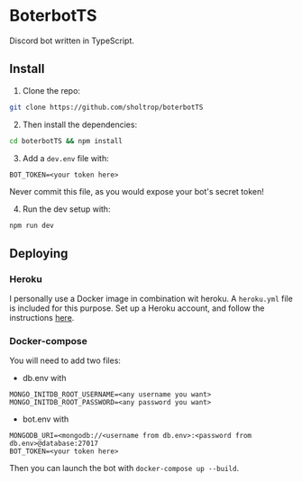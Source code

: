 # BoterbotTS

Discord bot written in TypeScript.

## Install

1. Clone the repo:

```bash
git clone https://github.com/sholtrop/boterbotTS
```

2. Then install the dependencies:

```bash
cd boterbotTS && npm install
```
3. Add a `dev.env` file with:

```
BOT_TOKEN=<your token here>
```
Never commit this file, as you would expose your bot's secret token!

4. Run the dev setup with:

```bash
npm run dev
```

## Deploying

### Heroku
I personally use a Docker image in combination wit heroku. A `heroku.yml` file is included for this purpose. Set up a Heroku account, and follow the instructions [here](https://devcenter.heroku.com/articles/build-docker-images-heroku-yml).

### Docker-compose
You will need to add two files:
- db.env with

```
MONGO_INITDB_ROOT_USERNAME=<any username you want>
MONGO_INITDB_ROOT_PASSWORD=<any password you want>
```

- bot.env with
```
MONGODB_URI=<mongodb://<username from db.env>:<password from db.env>@database:27017
BOT_TOKEN=<your token here>
```
Then you can launch the bot with `docker-compose up --build`.
